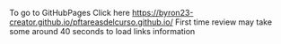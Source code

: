 To go to GitHubPages Click here https://byron23-creator.github.io/pftareasdelcurso.github.io/
First time review may take some around 40 seconds to load links information
